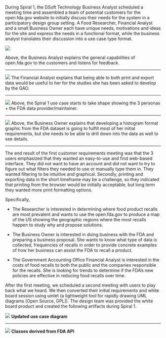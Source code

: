 During Spiral 1, the DSoft Technology Business Analyst scheduled a meeting time and assembled a team of potential customers for the open.fda.gov website to initially discuss their needs for the system in a participatory design group setting.  A Food Researcher, Financial Analyst and a small Business Owner each have unique needs, motivations and ideas for the site and express the needs in a functional format, while the business analyst translates their discussion into a use case type format.

![](http://i.imgur.com/pFne7IW.jpg)

Above, the Business Analyst explains the general capabilities of open.fda.gov to the customers and listens for feedback.

----------


![](http://i.imgur.com/GR4t5HR.jpg)
The Financial Analyst explains that being able to both print and export data would be useful to her for the studies she has been asked to develop by the GAO.

----------

 
![](http://i.imgur.com/GpW2Y14.jpg)
Above, the Spiral 1 use case starts to take shape showing the 3 personas + the FDA data provider/maintainer.	 

----------

![](http://i.imgur.com/aNJOrRV.jpg)
Above, the Business Owner explains that developing a histogram format graphic from the FDA dataset is going to fulfill most of her initial requirements, but she needs to be able to drill down into the data as well to see details.

----------



The end result of the first customer requirements meeting was that the 3 users emphasized that they wanted an easy-to-use and find web-based interface.  They did not want to have an account and did not want to try to figure out what filters they needed to use or manually type them in.  They wanted filtering to be intuitive and graphical.  Secondly, printing and exporting data in the short timeframe may be a challenge, so they indicated that printing from the browser would be initially acceptable, but long term they wanted more print formatting options.

Specifically,


- The Researcher is interested in determining where food product recalls are most prevalent and wants to use the open.fda.gov to produce a map of the US showing the geographic regions where the most recalls happen to study why and propose solutions.


- The Business Owner is interested in doing business with the FDA and preparing a business proposal.  She wants to know what type of data is collected, frequencies of recalls in order to provide concrete examples of how her business can assist the FDA to recall a product.


- The Government Accounting Office Financial Analyst is interested in the costs of food recalls to both the public and the companies responsible for the recalls.  She is looking for trends to determine if the FDA’s new policies are effective in reducing food recalls over time.



After the first meeting, we scheduled a second meeting with users to play back what we heard.  We then converted their initial requirements and white board session using umlet (a lightweight tool for rapidly drawing UML diagrams [Open Source, GPL]).  The design team was provided the white board product and created the following artifacts during Spiral 1.


![](http://i.imgur.com/9vG9v5w.png)
**Updated use case diagram**

----------

![](http://i.imgur.com/PghkIMu.png)
**Classes derived from FDA API**
